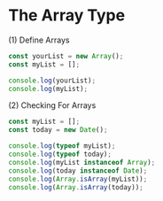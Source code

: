 # The Array Type

(1) Define Arrays

```javascript
const yourList = new Array();
const myList = [];

console.log(yourList);
console.log(myList);
```

(2) Checking For Arrays

```javascript
const myList = [];
const today = new Date();

console.log(typeof myList);
console.log(typeof today);
console.log(myList instanceof Array);
console.log(today instanceof Date);
console.log(Array.isArray(myList));
console.log(Array.isArray(today));
```
